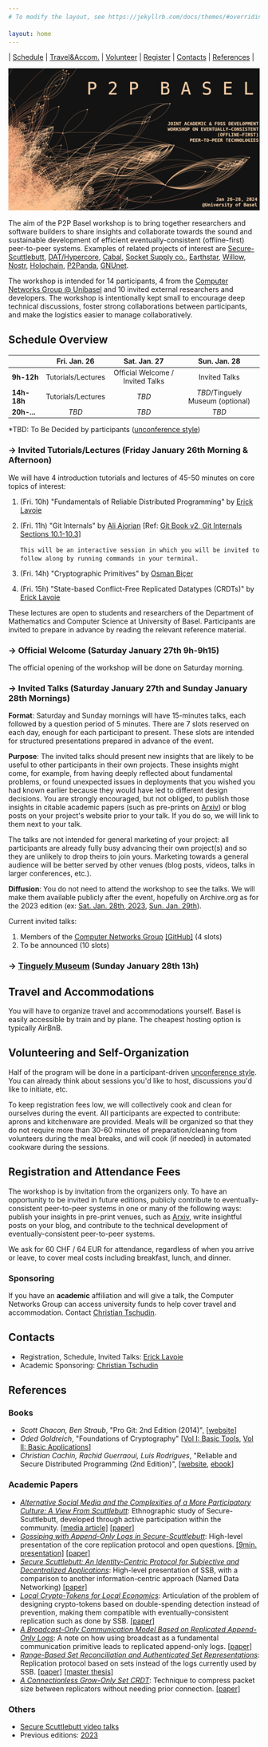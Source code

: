 ```yaml
---
# To modify the layout, see https://jekyllrb.com/docs/themes/#overriding-theme-defaults

layout: home
---
```


| [Schedule](#schedule-overview) | [Travel&Accom.](#travel-and-accommodations) | [Volunteer](#volunteering-and-self-organization) | [Register](#attendance-fees-and-registration) | [Contacts](#contacts) | [References](#references) |

![banner](/banner-p2p-basel-2024.png)

The aim of the P2P Basel workshop is to bring together researchers and software builders to share insights and collaborate towards the sound and sustainable development of efficient eventually-consistent (offline-first) peer-to-peer systems. Examples of related projects of interest are [Secure-Scuttlebutt](https://www.scuttlebutt.nz/), [DAT/Hypercore](https://docs.holepunch.to/), [Cabal](https://cabal.chat/), [Socket Supply co.](https://socketsupply.co/), [Earthstar](https://earthstar-project.org/), [Willow](https://willowprotocol.org/), [Nostr](https://nostr.com/), [Holochain](https://www.holochain.org/), [P2Panda](https://p2panda.org/), [GNUnet](https://www.gnunet.org/).

The workshop is intended for 14 participants, 4 from the [Computer Networks Group @ Unibasel](https://cn.dmi.unibas.ch/) and 10 invited external researchers and developers. The workshop is intentionally kept small to encourage deep technical discussions, foster strong collaborations between participants, and make the logistics easier to manage collaboratively.

## Schedule Overview

|             |  Fri. Jan. 26           |  Sat. Jan. 27                      |  Sun. Jan. 28                    |
| ----------- | :---------------------: | :--------------------------------: | :----------------------------:   |
| **9h-12h**  | Tutorials/Lectures      | Official Welcome / Invited Talks   | Invited Talks                    |
| **14h-18h** | Tutorials/Lectures      | *TBD*                              | *TBD*/Tinguely Museum (optional) |
| **20h-...** | *TBD*                   | *TBD*                              | *TBD*                            |

*TBD: To Be Decided by participants ([unconference style](https://en.wikipedia.org/wiki/Unconference))

### -> Invited Tutorials/Lectures (Friday January 26th Morning & Afternoon)

We will have 4 introduction tutorials and lectures of 45-50 minutes on core topics
of interest:

  1. (Fri. 10h) "Fundamentals of Reliable Distributed Programming" by [Erick Lavoie](https://dmi.unibas.ch/en/persons/lavoie-erick)
  2. (Fri. 11h) "Git Internals" by [Ali Ajorian](https://dmi.unibas.ch/en/persons/ajorian-ali/) [Ref: [Git Book v2, Git Internals Sections 10.1-10.3](https://git-scm.com/book/en/v2/Git-Internals-Plumbing-and-Porcelain)]

       ````This will be an interactive session in which you will be invited to follow along by running commands in your terminal.````

  3. (Fri. 14h) "Cryptographic Primitives" by [Osman Biçer](https://dmi.unibas.ch/en/persons/bicer-osman/)
  4. (Fri. 15h) "State-based Conflict-Free Replicated Datatypes (CRDTs)" by [Erick Lavoie](https://dmi.unibas.ch/en/persons/lavoie-erick)

These lectures are open to students and researchers of the Department of
Mathematics and Computer Science at University of Basel. Participants are
invited to prepare in advance by reading the relevant reference material.


### -> Official Welcome (Saturday January 27th 9h-9h15)

The official opening of the workshop will be done on Saturday morning.


### -> Invited Talks (Saturday January 27th and Sunday January 28th Mornings)

**Format**: Saturday and Sunday mornings will have 15-minutes talks, each followed by a question period of 5 minutes. There are 7 slots reserved on each day, enough for each participant to present. These slots are intended for structured presentations prepared in advance of the event. 

**Purpose**: The invited talks should present new insights that are likely to be useful to other participants in their own projects. These insights might come, for example, from having deeply reflected about fundamental problems, or found unexpected issues in deployments that you wished you had known earlier because they would have led to different design decisions. You are strongly encouraged, but not obliged, to publish those insights in citable academic papers (such as pre-prints on [Arxiv](https://arxiv.org/)) or blog posts on your project's website prior to your talk. If you do so, we will link to them next to your talk. 

The talks are not intended for general marketing of your project: all participants are already fully busy advancing their own project(s) and so they are unlikely to drop theirs to join yours. Marketing towards a general audience will be better served by other venues (blog posts, videos, talks in larger conferences, etc.).

**Diffusion**: You do not need to attend the workshop to see the talks. We will make them available publicly after the event, hopefully on Archive.org as for the 2023 edition (ex: [Sat. Jan. 28th, 2023](https://archive.org/details/p2p-basel-2023-day1), [Sun. Jan. 29th](https://archive.org/details/p2p-basel-2023-day2)).

Current invited talks:
  1. Members of the [Computer Networks Group](https://cn.dmi.unibas.ch/) [[GitHub]](https://github.com/cn-uofbasel) (4 slots)
  2. To be announced (10 slots)

### -> [Tinguely Museum](https://www.tinguely.ch/en.html) (Sunday January 28th 13h)

## Travel and Accommodations

You will have to organize travel and accommodations yourself. Basel is easily
accessible by train and by plane. The cheapest hosting option is typically
AirBnB.

## Volunteering and Self-Organization

Half of the program will be done in a participant-driven [unconference style](https://en.wikipedia.org/wiki/Unconference). You can already think about sessions you'd like to host, discussions you'd like to initiate, etc.

To keep registration fees low, we will collectively cook and clean for ourselves during the event. All participants are expected to contribute: aprons and kitchenware are provided. Meals will be organized so that they do not require more than 30-60 minutes of preparation/cleaning from volunteers during the meal breaks, and will cook (if needed) in automated cookware during the sessions.

## Registration and Attendance Fees

The workshop is by invitation from the organizers only. To have an
opportunity to be invited in future editions, publicly contribute to
eventually-consistent peer-to-peer systems in one or many of the following
ways: publish your insights in pre-print venues, such as
[Arxiv](https://arxiv.org/), write insightful posts on your blog, and
contribute to the technical development of eventually-consistent peer-to-peer
systems.

We ask for 60 CHF / 64 EUR for attendance, regardless of when
you arrive or leave, to cover meal costs including breakfast,
lunch, and dinner. 

### Sponsoring

If you have an **academic** affiliation and will give a talk, the Computer Networks Group can access university funds to help cover travel and accommodation. Contact [Christian Tschudin](mailto:christian.tschudin@unibas.ch).

## Contacts

- Registration, Schedule, Invited Talks: [Erick Lavoie](mailto:erick.lavoie@unibas.ch)
- Academic Sponsoring: [Christian Tschudin](mailto:christian.tschudin@unibas.ch)

## References


### Books
  * *Scott Chacon, Ben Straub*, "Pro Git: 2nd Edition (2014)", [[website](https://git-scm.com/book/en/v2)]
  * *Oded Goldreich*, "Foundations of Cryptography" [[Vol I: Basic Tools](https://www.cambridge.org/us/universitypress/subjects/computer-science/cryptography-cryptology-and-coding/foundations-cryptography-volume-1), [Vol II: Basic Applications](https://www.cambridge.org/us/universitypress/subjects/computer-science/cryptography-cryptology-and-coding/foundations-cryptography-volume-2)]
  * *Christian Cachin, Rachid Guerraoui, Luis Rodrigues*, "Reliable and Secure Distributed Programming (2nd Edition)", [[website](https://distributedprogramming.net/), [ebook](https://link.springer.com/book/10.1007/978-3-642-15260-3)]

### Academic Papers

  * [*Alternative Social Media and the Complexities of a More Participatory Culture: A View From Scuttlebutt*](https://journals.sagepub.com/doi/10.1177/20563051221122448): Ethnographic study of Secure-Scuttlebutt, developed through active participation within the community.   [[media article]](https://theconversation.com/its-hard-to-imagine-better-social-media-alternatives-but-scuttlebutt-shows-change-is-possible-190351)  [[paper]](https://journals.sagepub.com/doi/epub/10.1177/20563051221122448)
  * [*Gossiping with Append-Only Logs in Secure-Scuttlebutt*](https://dl.acm.org/doi/abs/10.1145/3428662.3428794): High-level presentation of the core replication protocol and open questions. [[9min. presentation]](https://www.youtube.com/watch?v=rvaM74AgCmM&t=1s) [[paper]](https://dl.acm.org/doi/abs/10.1145/3428662.3428794)
  * [*Secure Scuttlebutt: An Identity-Centric Protocol for Subjective and Decentralized Applications*](https://dl.acm.org/doi/abs/10.1145/3357150.3357396): High-level presentation of SSB, with a comparison to another information-centric approach (Named Data Networking) [[paper]](https://dl.acm.org/doi/abs/10.1145/3357150.3357396)
  * [*Local Crypto-Tokens for Local Economics*](https://dl.acm.org/doi/10.1145/3565383.3566113): Articulation of the problem of designing crypto-tokens based on double-spending detection instead of prevention, making them compatible with eventually-consistent replication such as done by SSB. [[paper]](https://dl.acm.org/doi/10.1145/3565383.3566113)
  * [*A Broadcast-Only Communication Model Based on Replicated Append-Only Logs*](https://dl.acm.org/doi/abs/10.1145/3336937.3336943): A note on how using broadcast as a fundamental communication primitive leads to replicated append-only logs. [[paper]](https://dl.acm.org/doi/abs/10.1145/3336937.3336943) 
  * [*Range-Based Set Reconciliation and Authenticated Set Representations*](https://github.com/AljoschaMeyer/master_thesis): Replication protocol based on sets instead of the logs currently used by SSB. [[paper]](https://arxiv.org/pdf/2212.13567.pdf) [[master thesis]](https://github.com/AljoschaMeyer/master_thesis)
  * [*A Connectionless Grow-Only Set CRDT*](https://dl.acm.org/doi/10.1145/3565383.3566110): Technique to compress packet size between replicators without needing prior connection. [[paper]](https://dl.acm.org/doi/10.1145/3565383.3566110) 


### Others

  * [Secure Scuttlebutt video talks](https://scuttlebutt.nz/docs/talks/)
  * Previous editions: [2023](./2023)
